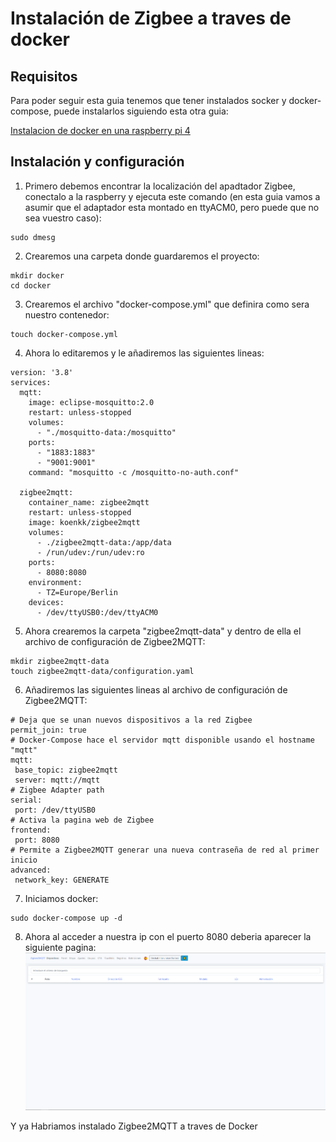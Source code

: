 # Instalación de Zigbee a traves de docker

## Requisitos

Para poder seguir esta guia tenemos que tener instalados socker y docker-compose, puede instalarlos siguiendo esta otra guia:

[Instalacion de docker en una raspberry pi 4](docker.md)

## Instalación y configuración

1. Primero debemos encontrar la localización del apadtador Zigbee, conectalo a la raspberry y ejecuta este comando (en esta guia vamos a asumir que el adaptador esta montado en ttyACM0, pero puede que no sea vuestro caso):
~~~
sudo dmesg
~~~
2. Crearemos una carpeta donde guardaremos el proyecto:
~~~
mkdir docker
cd docker
~~~
3. Crearemos el archivo "docker-compose.yml" que definira como sera nuestro contenedor:
~~~
touch docker-compose.yml
~~~
4. Ahora lo editaremos y le añadiremos las siguientes lineas:
~~~
version: '3.8'
services:
  mqtt:
    image: eclipse-mosquitto:2.0
    restart: unless-stopped
    volumes:
      - "./mosquitto-data:/mosquitto"
    ports:
      - "1883:1883"
      - "9001:9001"
    command: "mosquitto -c /mosquitto-no-auth.conf"

  zigbee2mqtt:
    container_name: zigbee2mqtt
    restart: unless-stopped
    image: koenkk/zigbee2mqtt
    volumes:
      - ./zigbee2mqtt-data:/app/data
      - /run/udev:/run/udev:ro
    ports:
      - 8080:8080
    environment:
      - TZ=Europe/Berlin
    devices:
      - /dev/ttyUSB0:/dev/ttyACM0
 ~~~
 5. Ahora crearemos la carpeta "zigbee2mqtt-data" y dentro de ella el archivo de configuración de Zigbee2MQTT:
 ~~~
 mkdir zigbee2mqtt-data
 touch zigbee2mqtt-data/configuration.yaml
 ~~~
 6. Añadiremos las siguientes lineas al archivo de configuración de Zigbee2MQTT:
 ~~~
 # Deja que se unan nuevos dispositivos a la red Zigbee
permit_join: true
# Docker-Compose hace el servidor mqtt disponible usando el hostname "mqtt" 
mqtt:
  base_topic: zigbee2mqtt
  server: mqtt://mqtt
# Zigbee Adapter path
serial:
  port: /dev/ttyUSB0
# Activa la pagina web de Zigbee
frontend:
  port: 8080
# Permite a Zigbee2MQTT generar una nueva contraseña de red al primer inicio
advanced:
  network_key: GENERATE
 ~~~
 7. Iniciamos docker:
 ~~~
 sudo docker-compose up -d
 ~~~
 8. Ahora al acceder a nuestra ip con el puerto 8080 deberia aparecer la siguiente pagina:
 ![Imagen GIT](imagenes/pagina.png)
 
 Y ya Habriamos instalado Zigbee2MQTT a traves de Docker
